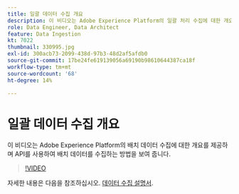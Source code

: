 ```yaml
---
title: 일괄 데이터 수집 개요
description: 이 비디오는 Adobe Experience Platform의 일괄 처리 수집에 대한 개요를 제공하며 API를 사용하여 일괄 처리 데이터를 수집하는 방법을 보여 줍니다.
role: Data Engineer, Data Architect
feature: Data Ingestion
kt: 7022
thumbnail: 330995.jpg
exl-id: 300acb73-2099-438d-97b3-48d2af5afdb0
source-git-commit: 17be24fe619139056a69190b98610644387ca18f
workflow-type: tm+mt
source-wordcount: '68'
ht-degree: 14%

---
```


# 일괄 데이터 수집 개요

이 비디오는 Adobe Experience Platform의 배치 데이터 수집에 대한 개요를 제공하며 API를 사용하여 배치 데이터를 수집하는 방법을 보여 줍니다.

>[!VIDEO](https://video.tv.adobe.com/v/330995?quality=12&learn=on)

자세한 내용은 다음을 참조하십시오. [데이터 수집 설명서](https://experienceleague.adobe.com/docs/experience-platform/ingestion/home.html?lang=ko).